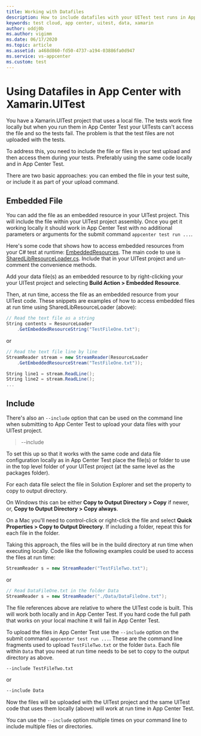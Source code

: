 ```yaml
---
title: Working with Datafiles
description: How to include datafiles with your UITest test runs in App Center
keywords: test cloud, app center, uitest, data, xamarin
author: oddj0b
ms.author: vigimm
ms.date: 06/17/2020
ms.topic: article
ms.assetid: a468d860-fd50-4737-a194-03886fa0d947
ms.service: vs-appcenter
ms.custom: test
---
```


# Using Datafiles in App Center with Xamarin.UITest
You have a Xamarin.UITest project that uses a local file. The tests work fine locally but when you run them in App Center Test your UITests can't access the file and so the tests fail. The problem is that the test files are not uploaded with the tests. 

To address this, you need to include the file or files in your test upload and then access them during your tests. Preferably using the same code locally and in App Center Test.

There are two basic approaches: you can embed the file in your test suite, or include it as part of your upload command. 

## Embedded File
You can add the file as an embedded resource in your UITest project. This will include the file within your UITest project assembly. Once you get it working locally it should work in App Center Test with no additional parameters or arguments for the submit command `appcenter test run ...`.

Here's some code that shows how to access embedded resources from your C# test at runtime: [EmbeddedResources](https://github.com/xamarin/mobile-samples/tree/master/EmbeddedResources). The main code to use is [SharedLibResourceLoader.cs](https://github.com/xamarin/mobile-samples/blob/master/EmbeddedResources/SharedLib/ResourceLoader.cs). Include that in your UITest project and un-comment the convenience methods.

Add your data file(s) as an embedded resource to by right-clicking your your UITest project and selecting **Build Action > Embedded Resource**.

Then, at run time, access the file as an embedded resource from your UITest code. These snippets are examples of how to access embedded files at run time using SharedLibResourceLoader (above):

```c#
// Read the text file as a string
String contents = ResourceLoader
    .GetEmbeddedResourceString("TestFileOne.txt");
```

or

```c#
// Read the text file line by line
StreamReader stream = new StreamReader(ResourceLoader
    .GetEmbeddedResourceStream("TestFileOne.txt"));

String line1 = stream.ReadLine();
String line2 = stream.ReadLine();
...
```

## Include
There's also an `--include` option that can be used on the command line when submitting to App Center Test to upload your data files with your UITest project.

> --include <file-or-directory>

To set this up so that it works with the same code and data file configuration locally as in App Center Test place the file(s) or folder to use in the top level folder of your UITest project (at the same level as the packages folder).

For each data file select the file in Solution Explorer and set the property to copy to output directory. 

On Windows this can be either **Copy to Output Directory > Copy** if newer, or, **Copy to Output Directory > Copy always**. 

On a Mac you'll need to control-click or right-click the file and select **Quick Properties > Copy to Output Directory**. If including a folder, repeat this for each file in the folder.

Taking this approach, the files will be in the build directory at run time when executing locally. Code like the following examples could be used to access the files at run time:

```c#
StreamReader s = new StreamReader("TestFileTwo.txt");
```

or

```c#
// Read DataFileOne.txt in the folder Data
StreamReader s = new StreamReader("./Data/DataFileOne.txt");
```

The file references above are relative to where the UITest code is built. This will work both locally and in App Center Test. If you hard code the full path that works on your local machine it will fail in App Center Test. 

To upload the files in App Center Test use the `--include` option on the submit command `appcenter test run ...`. These are the command line fragments used to upload `TestFileTwo.txt` or the folder `Data`. Each file within `Data` that you need at run time needs to be set to copy to the output directory as above.

```bash
--include TestFileTwo.txt
```
or
```bash
--include Data
```

Now the files will be uploaded with the UITest project and the same UITest code that uses them locally (above) will work at run time in App Center Test.

You can use the `--include` option multiple times on your command line to include multiple files or directories.